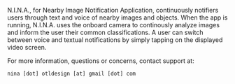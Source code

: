 N.I.N.A., for Nearby Image Notification Application, continuously notifiers users through text and voice of nearby images and objects. When the app is running, N.I.N.A. uses the onboard camera to continously analyze images and inform the user their common classifications. A user can switch between voice and textual notifications by simply tapping on the displayed video screen.

For more information, questions or concerns, contact support at:

    nina [dot] otldesign [at] gmail [dot] com
